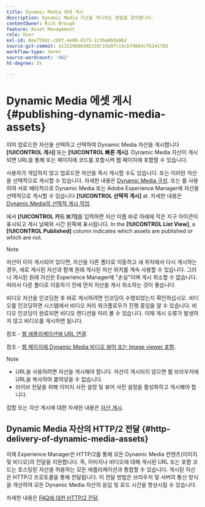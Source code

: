 ```yaml
---
title: Dynamic Media 에셋 게시
description: Dynamic Media 자산을 게시하는 방법을 알아봅니다.
contentOwner: Rick Brough
feature: Asset Management
role: User
exl-id: 8ee759dc-cb8f-4e80-8175-2c3ba06da862
source-git-commit: a11529886d4b158c19a97ccbcb7d004cf814178d
workflow-type: tm+mt
source-wordcount: '462'
ht-degree: 5%

---
```


# Dynamic Media 에셋 게시 {#publishing-dynamic-media-assets}

이미 업로드한 자산을 선택하고 선택하여 Dynamic Media 자산을 게시합니다 **[!UICONTROL 게시]** 또는 **[!UICONTROL 빠른 게시]**. Dynamic Media 자산이 게시되면 URL을 통해 또는 페이지에 코드를 포함시켜 웹 페이지에 포함할 수 있습니다.

사용자가 개입하지 않고 업로드한 자산을 즉시 게시할 수도 있습니다. 또는 이러한 자산을 선택적으로 게시할 수 있습니다. 자세한 내용은 [Dynamic Media 구성](config-dm.md). 또는 를 사용하여 서로 배타적으로 Dynamic Media 또는 Adobe Experience Manager에 자산을 선택적으로 게시할 수 있습니다 **[!UICONTROL 선택적 게시]** at. 자세한 내용은 [Dynamic Media의 선택적 게시 작업](/help/assets/dynamic-media/selective-publishing.md).

에서 **[!UICONTROL 카드 보기]**&#x200B;를 입력하면 자산 이름 바로 아래에 작은 지구 아이콘이 표시되고 게시 날짜와 시간 왼쪽에 표시됩니다. In the **[!UICONTROL List View]**, a **[!UICONTROL Published]** column indicates which assets are published or which are not.

>[!NOTE]
>
>자산이 이미 게시되어 있다면, 자산을 다른 폴더로 이동하고 새 위치에서 다시 게시하는 경우, 새로 게시된 자산과 함께 원래 게시된 자산 위치를 계속 사용할 수 있습니다. 그러나 게시된 원래 자산은 Experience Manager에 &quot;손실&quot;이며 게시 취소할 수 없습니다. 따라서 다른 폴더로 이동하기 전에 먼저 자산을 게시 취소하는 것이 좋습니다.

비디오 자산을 인코딩한 후 바로 게시하려면 인코딩이 수행되었는지 확인하십시오. 비디오를 인코딩하면 시스템에서 비디오 처리 워크플로우가 진행 중임을 알 수 있습니다. 비디오 인코딩이 완료되면 비디오 렌디션을 미리 볼 수 있습니다. 이때 게시 오류가 발생하지 않고 비디오를 게시하면 됩니다.

참조 - [웹 애플리케이션에 URL 연결](linking-urls-to-yourwebapplication.md).

참조 - [웹 페이지에 Dynamic Media 비디오 뷰어 또는 Image viewer 포함](embed-code.md).

>[!NOTE]
>
>* URL을 사용하려면 자산을 게시해야 합니다. 자산이 게시되지 않으면 웹 브라우저에 URL을 복사하여 붙여넣을 수 없습니다.
>* 라이브 전달을 위해 이미지 사전 설정 및 뷰어 사전 설정을 활성화하고 게시해야 합니다.
>


집합 또는 자산 게시에 대한 자세한 내용은 [자산 게시](/help/assets/manage-digital-assets.md).

## Dynamic Media 자산의 HTTP/2 전달 {#http-delivery-of-dynamic-media-assets}

이제 Experience Manager은 HTTP/2를 통해 모든 Dynamic Media 컨텐츠(이미지 및 비디오)의 전달을 지원합니다. 즉, 이미지나 비디오에 대해 게시된 URL 또는 포함 코드는 호스팅된 자산을 허용하는 모든 애플리케이션과 통합할 수 있습니다. 게시된 자산은 HTTP/2 프로토콜을 통해 전달됩니다. 이 전달 방법은 브라우저 및 서버의 통신 방식을 개선하여 모든 Dynamic Media 자산의 응답 및 로드 시간을 향상시킬 수 있습니다.

자세한 내용은 [FAQ에 대한 HTTP/2 전달](/help/assets/dynamic-media/http2faq.md).

<!--this md file used to reside under sites-administering-->
